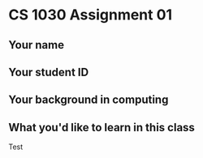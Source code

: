 # CS 1030 Assignment 01

## Your name

## Your student ID

## Your background in computing

## What you'd like to learn in this class

Test
